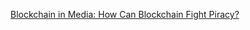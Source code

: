 [Blockchain in Media: How Can Blockchain Fight Piracy?](https://cointelegraph.com/news/blockchain-in-media-how-can-blockchain-fight-piracy)